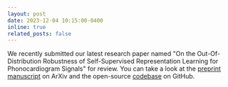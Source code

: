 ```yaml
---
layout: post
date: 2023-12-04 10:15:00-0400
inline: true
related_posts: false
---
```


We recently submitted our latest research paper named "On the Out-Of-Distribution Robustness of Self-Supervised Representation Learning for 
Phonocardiogram Signals" for review. You can take a look at the [preprint manuscript](https://arxiv.org/abs/2312.00502) on ArXiv and the open-source 
[codebase](https://github.com/aristotelisballas/listen2yourheart/) on GitHub.  

